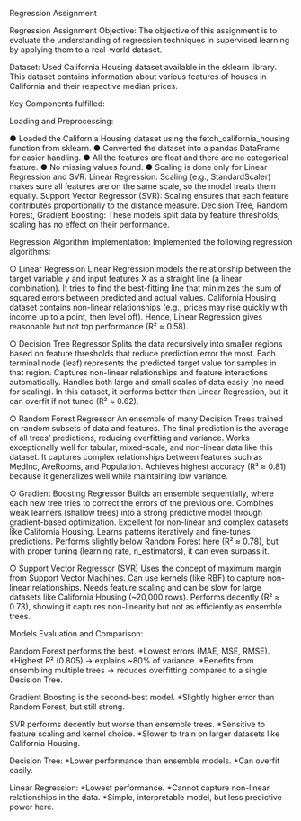 Regression Assignment

Regression Assignment Objective:
The objective of this assignment is to evaluate the understanding of regression techniques in supervised learning by applying them to a real-world dataset.

Dataset:
Used California Housing dataset available in the sklearn library. This dataset contains information about various features of houses in California and their respective median prices.

Key Components fulfilled:

Loading and Preprocessing:

● Loaded the California Housing dataset using the fetch_california_housing function from sklearn.
● Converted the dataset into a pandas DataFrame for easier handling.
● All the features are float and there are no categorical feature.
● No missing values found.
● Scaling is done only for Linear Regression and SVR.
Linear Regression: Scaling (e.g., StandardScaler) makes sure all features are on the same scale, so the model treats them equally.
Support Vector Regressor (SVR): Scaling ensures that each feature contributes proportionally to the distance measure.
Decision Tree, Random Forest, Gradient Boosting: These models split data by feature thresholds, scaling has no effect on their performance.

Regression Algorithm Implementation:
Implemented the following regression algorithms:

○ Linear Regression
Linear Regression models the relationship between the target variable y and input features X as a straight line (a linear combination). It tries to find the best-fitting line that minimizes the sum of squared errors between predicted and actual values. California Housing dataset contains non-linear relationships (e.g., prices may rise quickly with income up to a point, then level off). Hence, Linear Regression gives reasonable but not top performance (R² ≈ 0.58).

○ Decision Tree Regressor
Splits the data recursively into smaller regions based on feature thresholds that reduce prediction error the most. Each terminal node (leaf) represents the predicted target value for samples in that region.
Captures non-linear relationships and feature interactions automatically. Handles both large and small scales of data easily (no need for scaling). In this dataset, it performs better than Linear Regression, but it can overfit if not tuned (R² ≈ 0.62).

○ Random Forest Regressor
An ensemble of many Decision Trees trained on random subsets of data and features. The final prediction is the average of all trees’ predictions, reducing overfitting and variance. Works exceptionally well for tabular, mixed-scale, and non-linear data like this dataset. It captures complex relationships between features such as MedInc, AveRooms, and Population. Achieves highest accuracy (R² ≈ 0.81) because it generalizes well while maintaining low variance.

○ Gradient Boosting Regressor
Builds an ensemble sequentially, where each new tree tries to correct the errors of the previous one. Combines weak learners (shallow trees) into a strong predictive model through gradient-based optimization.
Excellent for non-linear and complex datasets like California Housing. Learns patterns iteratively and fine-tunes predictions. Performs slightly below Random Forest here (R² ≈ 0.78), but with proper tuning (learning rate, n_estimators), it can even surpass it.

○ Support Vector Regressor (SVR)
Uses the concept of maximum margin from Support Vector Machines. Can use kernels (like RBF) to capture non-linear relationships. Needs feature scaling and can be slow for large datasets like California Housing (~20,000 rows). Performs decently (R² ≈ 0.73), showing it captures non-linearity but not as efficiently as ensemble trees.

Models Evaluation and Comparison:

Random Forest performs the best.
*Lowest errors (MAE, MSE, RMSE).
*Highest R² (0.805) → explains ~80% of variance.
*Benefits from ensembling multiple trees → reduces overfitting compared to a single Decision Tree.

Gradient Boosting is the second-best model.
*Slightly higher error than Random Forest, but still strong.

SVR performs decently but worse than ensemble trees.
*Sensitive to feature scaling and kernel choice.
*Slower to train on larger datasets like California Housing.

Decision Tree:
*Lower performance than ensemble models.
*Can overfit easily.

Linear Regression:
*Lowest performance.
*Cannot capture non-linear relationships in the data.
*Simple, interpretable model, but less predictive power here.
